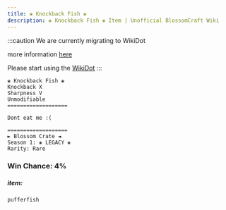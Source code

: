 ```yaml
---
title: ❀ Knockback Fish ❀
description: ❀ Knockback Fish ❀ Item | Unofficial BlossomCraft Wiki
---
```

:::caution
We are currently migrating to WikiDot

more information [here](/starter/home/)

Please start using the [WikiDot](https://unofficialblossomcraftwiki.wikidot.com/)
:::

```
❀ Knockback Fish ❀
Knockback X
Sharpness V
Unmodifiable
===================

Dont eat me :(

===================
► Blossom Crate ◄
Season 1: ❀ LEGACY ❀
Rarity: Rare
```
### Win Chance: 4%

##### item:
`pufferfish`